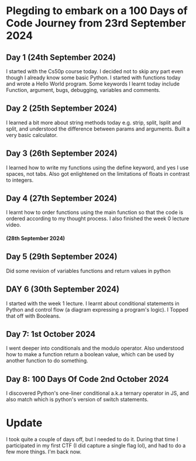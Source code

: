 # Plegding to embark on a 100 Days of Code Journey from 23rd September 2024


## Day 1 (24th September 2024)
I started with the Cs50p course today. I decided not to skip any part even though I already know some basic Python.  I started with functions today and wrote a Hello World program. Some keywords I learnt today include  Function, argument, bugs, debugging, variables and comments.

## Day 2 (25th September 2024)
I learned a bit more about string methods today e.g. strip, split, lsplit and split, and understood the difference between params and arguments. Built a very basic calculator. 


## Day 3 (26th September 2024)
I learned how to write my functions using the define keyword, and yes I use spaces, not tabs. Also got enlightened on the limitations of floats in contrast to integers.


## Day 4 (27th September 2024)
I learnt how to order functions using the main function so that the code is ordered according to my thought process. I also finished the week 0 lecture video.  

#### (28th September 2024)

## Day 5 (29th September 2024)

Did some revision of variables functions and return values in python 

## DAY 6 (30th September 2024)
I started with the week 1 lecture. I learnt about conditional statements in Python and control flow (a diagram expressing a program's logic). I Topped that off with Booleans. 

## Day 7: 1st  October  2024
I went deeper into conditionals and the modulo operator. Also understood how to make a function return a boolean value, which can be used by another function to do something.

## Day 8: 100 Days Of Code  2nd October  2024
I discovered Python's one-liner conditional a.k.a ternary operator in JS, and also match which is python's version of switch statements.

# Update
I took quite a couple of days off, but I needed to do it. During that time I participated in my first CTF (I did capture a single flag lol), and had to do a few more things. I'm back now.
